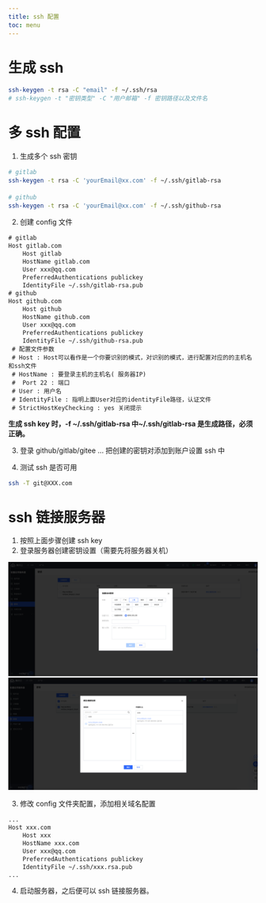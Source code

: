 ```yaml
---
title: ssh 配置
toc: menu
---
```


# 生成 ssh

```bash
ssh-keygen -t rsa -C "email" -f ~/.ssh/rsa
# ssh-keygen -t "密钥类型" -C "用户邮箱" -f 密钥路径以及文件名
```

# 多 ssh 配置

1. 生成多个 ssh 密钥

```bash
# gitlab
ssh-keygen -t rsa -C 'yourEmail@xx.com' -f ~/.ssh/gitlab-rsa

# github
ssh-keygen -t rsa -C 'yourEmail@xx.com' -f ~/.ssh/github-rsa
```

2. 创建 config 文件

```config
# gitlab
Host gitlab.com
    Host gitlab
    HostName gitlab.com
    User xxx@qq.com
    PreferredAuthentications publickey
    IdentityFile ~/.ssh/gitlab-rsa.pub
# github
Host github.com
    Host github
    HostName github.com
    User xxx@qq.com
    PreferredAuthentications publickey
    IdentityFile ~/.ssh/github-rsa.pub
 # 配置文件参数
 # Host : Host可以看作是一个你要识别的模式，对识别的模式，进行配置对应的的主机名和ssh文件
 # HostName : 要登录主机的主机名( 服务器IP)
 #  Port 22 : 端口
 # User : 用户名
 # IdentityFile : 指明上面User对应的identityFile路径，认证文件
 # StrictHostKeyChecking : yes 关闭提示
```

**生成 ssh key 时，-f ~/.ssh/gitlab-rsa 中~/.ssh/gitlab-rsa 是生成路径，必须正确。**

3. 登录 github/gitlab/gitee ... 把创建的密钥对添加到账户设置 ssh 中

4. 测试 ssh 是否可用

```bash
ssh -T git@XXX.com
```

# ssh 链接服务器

1. 按照上面步骤创建 ssh key
2. 登录服务器创建密钥设置（需要先将服务器关机）

![创建密钥对](./image/创建密钥对.png)
![绑定服务器](./image/绑定服务器.png)

3. 修改 config 文件夹配置，添加相关域名配置

```config
...
Host xxx.com
    Host xxx
    HostName xxx.com
    User xxx@qq.com
    PreferredAuthentications publickey
    IdentityFile ~/.ssh/xxx.rsa.pub
...
```
4. 启动服务器，之后便可以 ssh 链接服务器。
